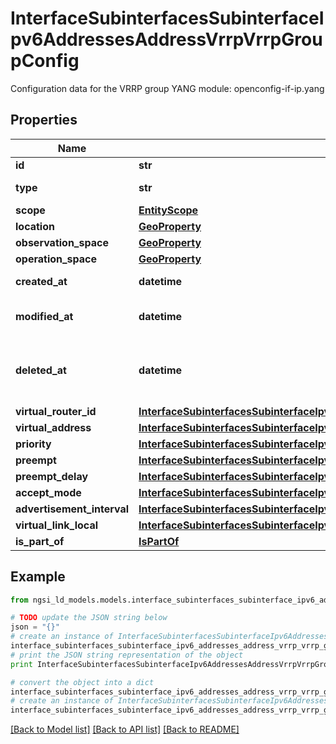 # InterfaceSubinterfacesSubinterfaceIpv6AddressesAddressVrrpVrrpGroupConfig

Configuration data for the VRRP group  YANG module: openconfig-if-ip.yang 

## Properties

Name | Type | Description | Notes
------------ | ------------- | ------------- | -------------
**id** | **str** | Entity id.  | [optional] 
**type** | **str** | NGSI-LD Entity identifier. It has to be InterfaceSubinterfacesSubinterfaceIpv6AddressesAddressVrrpVrrpGroupConfig. | [default to 'InterfaceSubinterfacesSubinterfaceIpv6AddressesAddressVrrpVrrpGroupConfig']
**scope** | [**EntityScope**](EntityScope.md) |  | [optional] 
**location** | [**GeoProperty**](GeoProperty.md) |  | [optional] 
**observation_space** | [**GeoProperty**](GeoProperty.md) |  | [optional] 
**operation_space** | [**GeoProperty**](GeoProperty.md) |  | [optional] 
**created_at** | **datetime** | Is defined as the temporal Property at which the Entity, Property or Relationship was entered into an NGSI-LD system.  | [optional] [readonly] 
**modified_at** | **datetime** | Is defined as the temporal Property at which the Entity, Property or Relationship was last modified in an NGSI-LD system, e.g. in order to correct a previously entered incorrect value.  | [optional] [readonly] 
**deleted_at** | **datetime** | Is defined as the temporal Property at which the Entity, Property or Relationship was deleted from an NGSI-LD system.  Entity deletion timestamp. See clause 4.8 It is only used in notifications reporting deletions and in the Temporal Representation of Entities (clause 4.5.6), Properties (clause 4.5.7), Relationships (clause 4.5.8) and LanguageProperties (clause 5.2.32).  | [optional] [readonly] 
**virtual_router_id** | [**InterfaceSubinterfacesSubinterfaceIpv6AddressesAddressVrrpVrrpGroupConfigVirtualRouterId**](InterfaceSubinterfacesSubinterfaceIpv6AddressesAddressVrrpVrrpGroupConfigVirtualRouterId.md) |  | [optional] 
**virtual_address** | [**InterfaceSubinterfacesSubinterfaceIpv6AddressesAddressVrrpVrrpGroupConfigVirtualAddress**](InterfaceSubinterfacesSubinterfaceIpv6AddressesAddressVrrpVrrpGroupConfigVirtualAddress.md) |  | [optional] 
**priority** | [**InterfaceSubinterfacesSubinterfaceIpv6AddressesAddressVrrpVrrpGroupConfigPriority**](InterfaceSubinterfacesSubinterfaceIpv6AddressesAddressVrrpVrrpGroupConfigPriority.md) |  | [optional] 
**preempt** | [**InterfaceSubinterfacesSubinterfaceIpv6AddressesAddressVrrpVrrpGroupConfigPreempt**](InterfaceSubinterfacesSubinterfaceIpv6AddressesAddressVrrpVrrpGroupConfigPreempt.md) |  | [optional] 
**preempt_delay** | [**InterfaceSubinterfacesSubinterfaceIpv6AddressesAddressVrrpVrrpGroupConfigPreemptDelay**](InterfaceSubinterfacesSubinterfaceIpv6AddressesAddressVrrpVrrpGroupConfigPreemptDelay.md) |  | [optional] 
**accept_mode** | [**InterfaceSubinterfacesSubinterfaceIpv6AddressesAddressVrrpVrrpGroupConfigAcceptMode**](InterfaceSubinterfacesSubinterfaceIpv6AddressesAddressVrrpVrrpGroupConfigAcceptMode.md) |  | [optional] 
**advertisement_interval** | [**InterfaceSubinterfacesSubinterfaceIpv6AddressesAddressVrrpVrrpGroupConfigAdvertisementInterval**](InterfaceSubinterfacesSubinterfaceIpv6AddressesAddressVrrpVrrpGroupConfigAdvertisementInterval.md) |  | [optional] 
**virtual_link_local** | [**InterfaceSubinterfacesSubinterfaceIpv6AddressesAddressVrrpVrrpGroupConfigVirtualLinkLocal**](InterfaceSubinterfacesSubinterfaceIpv6AddressesAddressVrrpVrrpGroupConfigVirtualLinkLocal.md) |  | [optional] 
**is_part_of** | [**IsPartOf**](IsPartOf.md) |  | 

## Example

```python
from ngsi_ld_models.models.interface_subinterfaces_subinterface_ipv6_addresses_address_vrrp_vrrp_group_config import InterfaceSubinterfacesSubinterfaceIpv6AddressesAddressVrrpVrrpGroupConfig

# TODO update the JSON string below
json = "{}"
# create an instance of InterfaceSubinterfacesSubinterfaceIpv6AddressesAddressVrrpVrrpGroupConfig from a JSON string
interface_subinterfaces_subinterface_ipv6_addresses_address_vrrp_vrrp_group_config_instance = InterfaceSubinterfacesSubinterfaceIpv6AddressesAddressVrrpVrrpGroupConfig.from_json(json)
# print the JSON string representation of the object
print InterfaceSubinterfacesSubinterfaceIpv6AddressesAddressVrrpVrrpGroupConfig.to_json()

# convert the object into a dict
interface_subinterfaces_subinterface_ipv6_addresses_address_vrrp_vrrp_group_config_dict = interface_subinterfaces_subinterface_ipv6_addresses_address_vrrp_vrrp_group_config_instance.to_dict()
# create an instance of InterfaceSubinterfacesSubinterfaceIpv6AddressesAddressVrrpVrrpGroupConfig from a dict
interface_subinterfaces_subinterface_ipv6_addresses_address_vrrp_vrrp_group_config_form_dict = interface_subinterfaces_subinterface_ipv6_addresses_address_vrrp_vrrp_group_config.from_dict(interface_subinterfaces_subinterface_ipv6_addresses_address_vrrp_vrrp_group_config_dict)
```
[[Back to Model list]](../README.md#documentation-for-models) [[Back to API list]](../README.md#documentation-for-api-endpoints) [[Back to README]](../README.md)


